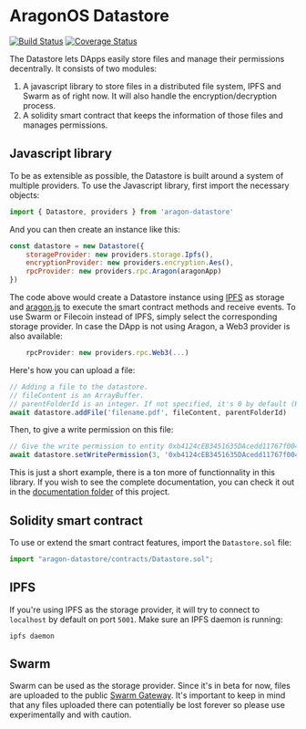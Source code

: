 # AragonOS Datastore

[![Build Status](https://travis-ci.org/espresso-org/aragon-datastore.svg?branch=master)](https://travis-ci.org/espresso-org/aragon-datastore) 
[![Coverage Status](https://coveralls.io/repos/github/espresso-org/aragon-datastore/badge.svg?branch=master)](https://coveralls.io/github/espresso-org/aragon-datastore?branch=master)

The Datastore lets DApps easily store files and manage their permissions decentrally. It consists of two modules: 

1. A javascript library to store files in a distributed file system, IPFS and Swarm as of right now. It will also handle the encryption/decryption process.
2. A solidity smart contract that keeps the information of those files and manages permissions.

## Javascript library

To be as extensible as possible, the Datastore is built around a system of multiple providers. To use the Javascript library, first import the necessary objects: 


```javascript
import { Datastore, providers } from 'aragon-datastore'
```

And you can then create an instance like this:

```javascript
const datastore = new Datastore({
    storageProvider: new providers.storage.Ipfs(),
    encryptionProvider: new providers.encryption.Aes(),
    rpcProvider: new providers.rpc.Aragon(aragonApp)
})
```

The code above would create a Datastore instance using [IPFS](https://ipfs.io) as storage and [aragon.js](https://github.com/aragon/aragon.js) to execute the smart contract methods and receive events. To use Swarm or Filecoin instead of IPFS, simply select the corresponding storage provider. In case the DApp is not using Aragon, a Web3 provider is also available: 

```javascript
    rpcProvider: new providers.rpc.Web3(...)
```

Here's how you can upload a file:

```javascript
// Adding a file to the datastore.
// fileContent is an ArrayBuffer.
// parentFolderId is an integer. If not specified, it's 0 by default (Home folder)
await datastore.addFile('filename.pdf', fileContent, parentFolderId)
```

Then, to give a write permission on this file:

```javascript
// Give the write permission to entity 0xb4124cEB3451635DAcedd11767f004d8a28c6eE7 on file 3.
await datastore.setWritePermission(3, '0xb4124cEB3451635DAcedd11767f004d8a28c6eE7', true)
```

This is just a short example, there is a ton more of functionnality in this library. If you wish to see the complete documentation, you can check it out in the [documentation folder](doc) of this project.

## Solidity smart contract

To use or extend the smart contract features, import the `Datastore.sol` file:

```javascript
import "aragon-datastore/contracts/Datastore.sol";
```

## IPFS

If you're using IPFS as the storage provider, it will try to connect to `localhost` by default on port `5001`. Make sure an IPFS daemon is running:

```
ipfs daemon
```

## Swarm

Swarm can be used as the storage provider. Since it's in beta for now, files are uploaded to the public [Swarm Gateway](https://swarm-gateways.net/). It's important to keep in mind that any files uploaded there can potentially be lost forever so please use experimentally and with caution.
